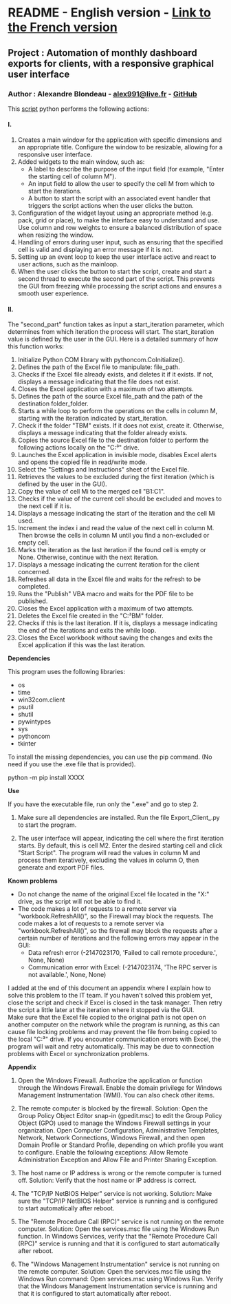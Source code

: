 # README - English version - [Link to the French version](README.md)

## **Project :** Automation of monthly dashboard exports for clients, with a responsive graphical user interface

### **Author :** Alexandre Blondeau - [alex991@live.fr](mailto:alex991@live.fr) - [GitHub](https://github.com/AlexandreBlondeau)  

This [script](Script.py) python performs the following actions:

#### **I.**  

1. Creates a main window for the application with specific dimensions and an appropriate title. Configure the window to be resizable, allowing for a responsive user interface.
2. Added widgets to the main window, such as:
    * A label to describe the purpose of the input field (for example, "Enter the starting cell of column M").
    * An input field to allow the user to specify the cell M from which to start the iterations.
    * A button to start the script with an associated event handler that triggers the script actions when the user clicks the button.
3. Configuration of the widget layout using an appropriate method (e.g. pack, grid or place), to make the interface easy to understand and use. Use column and row weights to ensure a balanced distribution of space when resizing the window.
4. Handling of errors during user input, such as ensuring that the specified cell is valid and displaying an error message if it is not.
5. Setting up an event loop to keep the user interface active and react to user actions, such as the mainloop.
6. When the user clicks the button to start the script, create and start a second thread to execute the second part of the script. This prevents the GUI from freezing while processing the script actions and ensures a smooth user experience.

#### **II.**  

The "second_part" function takes as input a start_iteration parameter, which determines from which iteration the process will start. The start_iteration value is defined by the user in the GUI. Here is a detailed summary of how this function works:

1. Initialize Python COM library with pythoncom.CoInitialize().
2. Defines the path of the Excel file to manipulate: file_path.
3. Checks if the Excel file already exists, and deletes it if it exists. If not, displays a message indicating that the file does not exist.
4. Closes the Excel application with a maximum of two attempts.
5. Defines the path of the source Excel file_path and the path of the destination folder_folder.
6. Starts a while loop to perform the operations on the cells in column M, starting with the iteration indicated by start_iteration.
7. Check if the folder "TBM" exists. If it does not exist, create it. Otherwise, displays a message indicating that the folder already exists.
8. Copies the source Excel file to the destination folder to perform the following actions locally on the "C:³" drive.
9. Launches the Excel application in invisible mode, disables Excel alerts and opens the copied file in read/write mode.
10. Select the "Settings and Instructions" sheet of the Excel file.
11. Retrieves the values to be excluded during the first iteration (which is defined by the user in the GUI).
12. Copy the value of cell Mi to the merged cell "B1:C1".
13. Checks if the value of the current cell should be excluded and moves to the next cell if it is.
14. Displays a message indicating the start of the iteration and the cell Mi used.
15. Increment the index i and read the value of the next cell in column M. Then browse the cells in column M until you find a non-excluded or empty cell.
16. Marks the iteration as the last iteration if the found cell is empty or None. Otherwise, continue with the next iteration.
17. Displays a message indicating the current iteration for the client concerned.
18. Refreshes all data in the Excel file and waits for the refresh to be completed.
19. Runs the "Publish" VBA macro and waits for the PDF file to be published.
20. Closes the Excel application with a maximum of two attempts.
21. Deletes the Excel file created in the "C:³BM" folder.
22. Checks if this is the last iteration. If it is, displays a message indicating the end of the iterations and exits the while loop.
23. Closes the Excel workbook without saving the changes and exits the Excel application if this was the last iteration.

**Dependencies**  

This program uses the following libraries:
- os
- time
- win32com.client
- psutil
- shutil
- pywintypes
- sys
- pythoncom
- tkinter

To install the missing dependencies, you can use the pip command. (No need if you use the .exe file that is provided).  

python -m pip install XXXX


**Use**  

If you have the executable file, run only the ".exe" and go to step 2.

1. Make sure all dependencies are installed.
Run the file Export_Client_.py to start the program.

2. The user interface will appear, indicating the cell where the first iteration starts. By default, this is cell M2.
Enter the desired starting cell and click "Start Script".
The program will read the values in column M and process them iteratively, excluding the values in column O, then generate and export PDF files.

**Known problems**  

- Do not change the name of the original Excel file located in the "X:\" drive, as the script will not be able to find it.
- The code makes a lot of requests to a remote server via "workbook.RefreshAll()", so the Firewall may block the requests. The code makes a lot of requests to a remote server via "workbook.RefreshAll()", so the firewall may block the requests after a certain number of iterations and the following errors may appear in the GUI:
  * Data refresh error (-2147023170, 'Failed to call remote procedure.', None, None)
  * Communication error with Excel: (-2147023174, 'The RPC server is not available.', None, None)

I added at the end of this document an appendix where I explain how to solve this problem to the IT team. If you haven't solved this problem yet, close the script and check if Excel is closed in the task manager. Then retry the script a little later at the iteration where it stopped via the GUI.  
Make sure that the Excel file copied to the original path is not open on another computer on the network while the program is running, as this can cause file locking problems and may prevent the file from being copied to the local "C:³" drive.
If you encounter communication errors with Excel, the program will wait and retry automatically. This may be due to connection problems with Excel or synchronization problems.

**Appendix**  

1. Open the Windows Firewall.
   Authorize the application or function through the Windows Firewall.
   Enable the domain privilege for Windows Management Instrumentation (WMI).
   You can also check other items.

2. The remote computer is blocked by the firewall.
   Solution: Open the Group Policy Object Editor snap-in (gpedit.msc) to edit the Group Policy Object (GPO) used to manage the Windows Firewall settings in your organization. Open Computer Configuration, Administrative Templates, Network, Network Connections, Windows Firewall, and then open Domain Profile or Standard Profile, depending on which profile you want to configure. Enable the following exceptions: Allow Remote Administration Exception and Allow File and Printer Sharing Exception.

3. The host name or IP address is wrong or the remote computer is turned off.
   Solution: Verify that the host name or IP address is correct.

4. The "TCP/IP NetBIOS Helper" service is not working.
   Solution: Make sure the "TCP/IP NetBIOS Helper" service is running and is configured to start automatically after reboot.

5. The "Remote Procedure Call (RPC)" service is not running on the remote computer.
   Solution: Open the services.msc file using the Windows Run function. In Windows Services, verify that the "Remote Procedure Call (RPC)" service is running and that it is configured to start automatically after reboot.

6. The "Windows Management Instrumentation" service is not running on the remote computer.
   Solution: Open the services.msc file using the Windows Run command: Open services.msc using Windows Run. Verify that the Windows Management Instrumentation service is running and that it is configured to start automatically after reboot.


